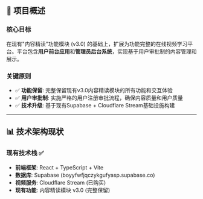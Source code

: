 ## 🎯 项目概述

### 核心目标
在现有"内容精读"功能模块 (v3.0) 的基础上，扩展为功能完整的在线视频学习平台。平台包含**用户前台应用**和**管理员后台系统**，实现基于用户审批制的内容管理和展示。

### 关键原则
- ✅ **功能保留**: 完整保留现有v3.0内容精读模块的所有功能和交互体验
- ✅ **用户审批制**: 实施严格的用户注册审批流程，确保内容质量和用户质量
- ✅ **技术升级**: 基于现有Supabase + Cloudflare Stream基础设施构建

---

## 📊 技术架构现状

### 现有技术栈 ✅
- **前端框架**: React + TypeScript + Vite
- **数据库**: Supabase (boyyfwfjqczykgufyasp.supabase.co)
- **视频服务**: Cloudflare Stream (已购买)
- **现有功能**: 内容精读模块 v3.0 (完整保留)